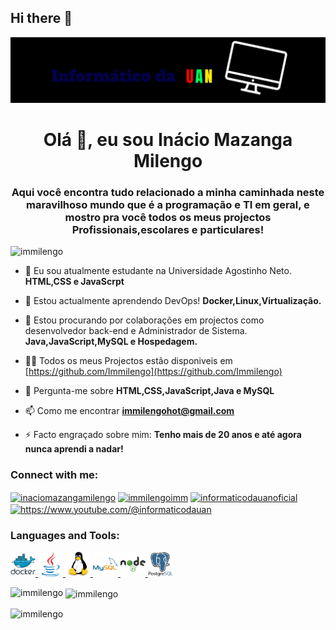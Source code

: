## Hi there 👋
![Meu Bunner](https://github.com/Immilengo/Comercio/blob/main/imagens/bunner.png?raw=true)
<!--
**Immilengo/immilengo** is a ✨ _special_ ✨ repository because its `README.md` (this file) appears on your GitHub profile.

Here are some ideas to get you started:

- 🔭 I’m currently working on ...
- 🌱 I’m currently learning ...
- 👯 I’m looking to collaborate on ...
- 🤔 I’m looking for help with ...
- 💬 Ask me about ...
- 📫 How to reach me: ...
- 😄 Pronouns: ...
- ⚡ Fun fact: ...
-->
<h1 align="center">Olá 👋, eu sou Inácio Mazanga Milengo</h1>
<h3 align="center">Aqui você encontra tudo relacionado a minha caminhada neste maravilhoso mundo que é a programação e TI em geral, e mostro pra você todos os meus projectos Profissionais,escolares e particulares!</h3>

<p align="left"> <img src="https://komarev.com/ghpvc/?username=immilengo&label=Profile%20views&color=0e75b6&style=flat" alt="immilengo" /> </p>

- 🔭 Eu sou atualmente estudante na Universidade Agostinho Neto. **HTML,CSS e JavaScrpt**

- 🌱 Estou actualmente aprendendo DevOps! **Docker,Linux,Virtualização.**

- 👯 Estou procurando por colaborações em projectos como desenvolvedor back-end e Administrador de Sistema. **Java,JavaScript,MySQL e Hospedagem.**

- 👨‍💻 Todos os meus Projectos estão disponiveis em [https://github.com/Immilengo](https://github.com/Immilengo)

- 💬 Pergunta-me sobre **HTML,CSS,JavaScript,Java e MySQL**

- 📫 Como me encontrar **immilengohot@gmail.com**

- ⚡ Facto engraçado sobre mim: **Tenho mais de 20 anos e até agora nunca aprendi a nadar!**

<h3 align="left">Connect with me:</h3>
<p align="left">
<a href="www.linkedin.com/in/inacio-milengo-a38139358" target="blank"><img align="center" src="https://raw.githubusercontent.com/rahuldkjain/github-profile-readme-generator/master/src/images/icons/Social/linked-in-alt.svg" alt="inaciomazangamilengo" height="30" width="40" /></a>
<a href="https://fb.com/immilengoimm" target="blank"><img align="center" src="https://raw.githubusercontent.com/rahuldkjain/github-profile-readme-generator/master/src/images/icons/Social/facebook.svg" alt="immilengoimm" height="30" width="40" /></a>
<a href="https://instagram.com/informaticodauanoficial" target="blank"><img align="center" src="https://raw.githubusercontent.com/rahuldkjain/github-profile-readme-generator/master/src/images/icons/Social/instagram.svg" alt="informaticodauanoficial" height="30" width="40" /></a>
<a href="https://www.youtube.com/c/https://www.youtube.com/@informaticodauan" target="blank"><img align="center" src="https://raw.githubusercontent.com/rahuldkjain/github-profile-readme-generator/master/src/images/icons/Social/youtube.svg" alt="https://www.youtube.com/@informaticodauan" height="30" width="40" /></a>
</p>

<h3 align="left">Languages and Tools:</h3>
<p align="left"><a href="https://www.docker.com/" target="_blank" rel="noreferrer"> <img src="https://raw.githubusercontent.com/devicons/devicon/master/icons/docker/docker-original-wordmark.svg" alt="docker" width="40" height="40"/> </a>
<a href="https://www.java.com" target="_blank" rel="noreferrer"> <img src="https://raw.githubusercontent.com/devicons/devicon/master/icons/java/java-original.svg" alt="java" width="40" height="40"/> </a>
<a href="https://www.linux.org/" target="_blank" rel="noreferrer"> <img src="https://raw.githubusercontent.com/devicons/devicon/master/icons/linux/linux-original.svg" alt="linux" width="40" height="40"/> </a>
<a href="https://www.mysql.com/" target="_blank" rel="noreferrer"> <img src="https://raw.githubusercontent.com/devicons/devicon/master/icons/mysql/mysql-original-wordmark.svg" alt="mysql" width="40" height="40"/> </a>
<a href="https://nodejs.org" target="_blank" rel="noreferrer"> <img src="https://raw.githubusercontent.com/devicons/devicon/master/icons/nodejs/nodejs-original-wordmark.svg" alt="nodejs" width="40" height="40"/> </a>
<a href="https://www.postgresql.org" target="_blank" rel="noreferrer"> <img src="https://raw.githubusercontent.com/devicons/devicon/master/icons/postgresql/postgresql-original-wordmark.svg" alt="postgresql" width="40" height="40"/> </a></p>

<p><img align="left" src="https://github-readme-stats.vercel.app/api/top-langs?username=immilengo&show_icons=true&theme=dark&locale=en&layout=compact" alt="immilengo" /></p>

<p>&nbsp;<img align="center" src="https://github-readme-stats.vercel.app/api?username=immilengo&show_icons=true&theme=dark&locale=en" alt="immilengo" /></p>

<p><img align="center" src="https://github-readme-streak-stats.herokuapp.com/?user=immilengo&theme=dark" alt="immilengo" /></p>
